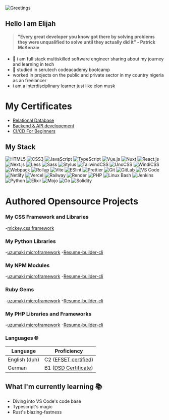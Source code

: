 ![Greetings](https://drive.google.com/file/d/11NX8gvmsgQA-PH8jIZC5vvjYnnWAVuyh/view)

## Hello  I am Elijah
> #### "Every great developer you know got there by solving problems they were unqualified to solve until they actually did it" - Patrick McKenzie
- 🔭 i am full stack multiskilled software engineer sharing about my journey and learning in tech</br>
- 🌱 studied in serutech codeacademy bootcamp
- worked in projects on the public and private sector in my country nigeria as an freelancer
- i am a interdisciplinary  learner just like elon musk

# My Certificates
  - [Relational Database](https://www.freecodecamp.org/certification/elijah-ekpen-mensah/relational-database-v8)
  - [Backend & API developement](https://www.freecodecamp.org/certification/elijah-ekpen-mensah/back-end-development-and-apis)
  - [CI/CD For Beginners](https://www.simplilearn.com/skillup-certificate-landing?token=eyJjb3Vyc2VfaWQiOiIxODA1IiwiY2VydGlmaWNhdGVfdXJsIjoiaHR0cHM6XC9cL2NlcnRpZmljYXRlcy5zaW1wbGljZG4ubmV0XC9zaGFyZVwvdGh1bWJfNDg4MzE2MF8xNzA4MTg0NzA3LnBuZyIsInVzZXJuYW1lIjoiRUxJSkFIIEVLUEVOIE1FTlNBSCJ9&utm_source=shared-certificate&utm_medium=lms&utm_campaign=shared-certificate-promotion&referrer=https%3A%2F%2Flms.simplilearn.com%2Fcourses%2F4303%2FCI%252FCD-for-Beginners%2Fcertificate%2Fdownload-skillup&%24web_only=true&_branch_match_id=1288039701108830095&_branch_referrer=H4sIAAAAAAAAA8soKSkottLXL87MLcjJ1EssKNDLyczL1k%2FVN%2FMP8s2L8nJM90gCAO2LnislAAAA)
  
## My Stack

![HTML5](https://img.shields.io/badge/-HTML5-%23E44D27?style=flat-square&logo=html5&logoColor=ffffff)
![CSS3](https://img.shields.io/badge/-CSS3-%231572B6?style=flat-square&logo=css3)
![JavaScript](https://img.shields.io/badge/-JavaScript-%23F7DF1C?style=flat-square&logo=javascript&logoColor=000000&labelColor=%23F7DF1C&color=%23FFCE5A)
![TypeScript](https://img.shields.io/badge/-TypeScript-007ACC?style=flat-square&logo=typescript&logoColor=white)
![Vue.js](https://img.shields.io/badge/-Vue.js-%232c3e50?style=flat-square&logo=vuedotjs)
![Nuxt](https://img.shields.io/badge/-Nuxt.js-%23282C34?style=flat-square&logo=nuxtdotjs)
![React.js](https://img.shields.io/badge/-React.js-%23282C34?style=flat-square&logo=react)
![Next.js](https://img.shields.io/badge/-Next.js-%23000000?style=flat-square&logo=nextdotjs)
![Less](https://img.shields.io/badge/-Less-%231d365d?style=flat-square&logo=less&logoColor=ffffff)
![Sass](https://img.shields.io/badge/-Sass-%23CC6699?style=flat-square&logo=sass&logoColor=ffffff)
![Stylus](https://img.shields.io/badge/-Stylus-%23333333?style=flat-square&logo=stylus)
![TailwindCSS](https://img.shields.io/badge/-TailwindCSS-%231a202c?style=flat-square&logo=tailwind-css)
![UnoCSS](https://img.shields.io/badge/-UnoCSS-%23333333?style=flat-square&logo=unocss)
![WindiCSS](https://img.shields.io/badge/-WindiCSS-%23000000?style=flat-square&logo=tailwind-css&&logoColor=48B0F1)
![Webpack](https://img.shields.io/badge/-Webpack-%232C3A42?style=flat-square&logo=webpack)
![Rollup](https://img.shields.io/badge/-Rollup-%23EC4A3F?style=flat-square&logo=rollupdotjs&logoColor=ffffff)
![Vite](https://img.shields.io/badge/-Vite-%23646CFF?style=flat-square&logo=vite&logoColor=ffffff)
![ESlint](https://img.shields.io/badge/-ESLint-%234B32C3?style=flat-square&logo=eslint)
![Prettier](https://img.shields.io/badge/-Prettier-%23F7B93E?style=flat-square&logo=prettier&logoColor=ffffff)
![Git](https://img.shields.io/badge/-Git-%23F05032?style=flat-square&logo=git&logoColor=%23ffffff)
![GitLab](https://img.shields.io/badge/-GitLab-FCA121?style=flat-square&logo=gitlab)
![VS Code](https://img.shields.io/badge/-VSCode-%23007ACC?style=flat-square&logo=visual-studio-code)
![Netlify](https://img.shields.io/badge/-Netlify-%2300C7B7?style=flat-square&logo=netlify&logoColor=ffffff)
![Vercel](https://img.shields.io/badge/-Vercel-%23ffffff?style=flat-square&logo=vercel&logoColor=000000)
![Railway](https://img.shields.io/badge/-Railway-%230B0D0E?style=flat-square&logo=railway)
![Render](https://img.shields.io/badge/-Render-%2346E3B7?style=flat-square&logo=render&logoColor=ffffff)
![PHP](https://img.shields.io/badge/PHP-Expert-blue?logo=php)
![Linux Bash](https://img.shields.io/badge/Linux%20Bash-Expert-green?logo=linux)
![Jenkins](https://img.shields.io/badge/Jenkins-Expert-red?logo=jenkins)
![Python](https://img.shields.io/badge/Python-Expert-yellow?logo=python)
![Elixir](https://img.shields.io/badge/Elixir-Expert-purple?logo=elixir)
![Mojo](https://img.shields.io/badge/Mojo-Expert-orange?logo=mojo)
![Go](https://img.shields.io/badge/Go-Expert-blue?logo=go)
![Solidity](https://img.shields.io/badge/Solidity-Expert-blueviolet?logo=solidity)

# Authored Opensource Projects 
### My CSS Framework and Libraries
-[mickey.css framework](https://google.com)
### My Python Libraries
-[uzumaki microframework](https://google.com)
-[Resume-builder-cli](https://google.com)

### My NPM Modules
-[uzumaki microframework](https://google.com)
-[Resume-builder-cli](https://google.com)

### Ruby Gems
-[uzumaki microframework](https://google.com)
-[Resume-builder-cli](https://google.com)

### My PHP Libraries and Frameworks
-[uzumaki microframework](https://google.com)
-[Resume-builder-cli](https://google.com)

### Languages 🌐

| Language      | Proficiency                                                               |
| ------------- | ------------------------------------------------------------------------- |
| English (duh) | C2 ([EFSET certified](https://www.efset.org/cert/5P5Pp1))                 |
| German        | B1 ([DSD Certificate](https://www.goethe.de/en/spr/kup/prf/prf/gb1.html)) |                                                      |

## What I'm currently learning 📚

- Diving into VS Code's code base
- Typescript's magic
- Rust's blazing-fastness

  
